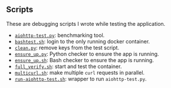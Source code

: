 ## Scripts

These are debugging scripts I wrote while testing the application.

- [`aiohttp-test.py`](./aiohttp-test.py): benchmarking tool.
- [`bashtest.sh`](./bashtest.sh): login to the only running docker container.
- [`clean.py`](./clean.py): remove keys from the test script.
- [`ensure_up.py`](./ensure_up.py): Python checker to ensure the app is
  running.
- [`ensure_up.sh`](./ensure_up.sh): Bash checker to ensure the app is running.
- [`full_verify.sh`](./full_verify.sh): start and test the container.
- [`multicurl.sh`](./multicurl.sh): make multiple `curl` requests in parallel.
- [`run-aiohttp-test.sh`](./run-aiohttp-test.sh): wrapper to run
  `aiohttp-test.py`.


